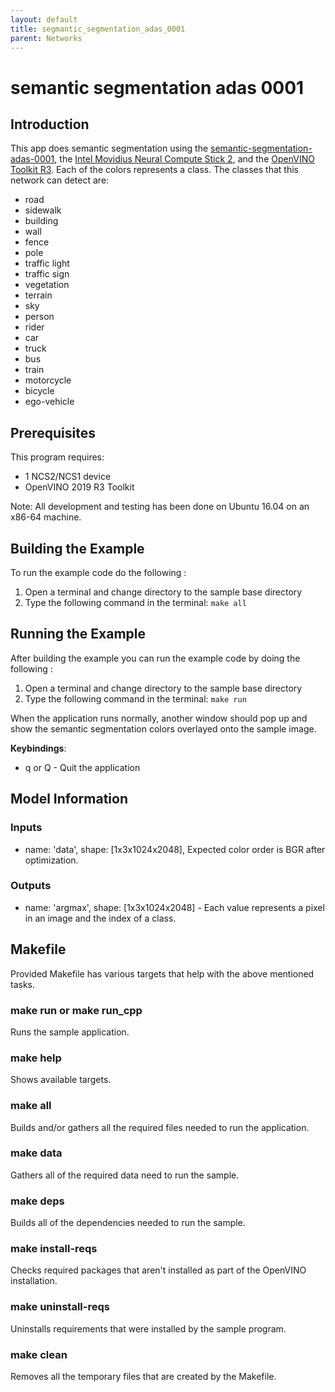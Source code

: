 ```yaml
---
layout: default
title: segmantic_segmentation_adas_0001
parent: Networks
---
```

# semantic segmentation adas 0001
## Introduction
This app does semantic segmentation using the [semantic-segmentation-adas-0001](https://docs.openvinotoolkit.org/2019_R1/_semantic_segmentation_adas_0001_description_semantic_segmentation_adas_0001.html), the [Intel Movidius Neural Compute Stick 2](https://software.intel.com/en-us/neural-compute-stick), and the [OpenVINO Toolkit R3](https://software.intel.com/en-us/openvino-toolkit). Each of the colors represents a class. The classes that this network can detect are:

- road
- sidewalk
- building
- wall
- fence
- pole
- traffic light
- traffic sign
- vegetation
- terrain
- sky
- person
- rider
- car
- truck
- bus
- train
- motorcycle
- bicycle
- ego-vehicle

## Prerequisites
This program requires:
- 1 NCS2/NCS1 device
- OpenVINO 2019 R3 Toolkit

Note: All development and testing has been done on Ubuntu 16.04 on an x86-64 machine.


## Building the Example

To run the example code do the following :
1. Open a terminal and change directory to the sample base directory
2. Type the following command in the terminal: ```make all```

## Running the Example

After building the example you can run the example code by doing the following :
1. Open a terminal and change directory to the sample base directory
2. Type the following command in the terminal: ```make run``` 

When the application runs normally, another window should pop up and show the semantic segmentation colors overlayed onto the sample image.

**Keybindings**:
- q or Q - Quit the application

## Model Information
### Inputs
 - name: 'data', shape: [1x3x1024x2048], Expected color order is BGR after optimization. 
### Outputs 
 - name: 'argmax', shape: [1x3x1024x2048] - Each value represents a pixel in an image and the index of a class.

## Makefile
Provided Makefile has various targets that help with the above mentioned tasks.

### make run or make run_cpp
Runs the sample application.

### make help
Shows available targets.

### make all
Builds and/or gathers all the required files needed to run the application.

### make data
Gathers all of the required data need to run the sample.

### make deps
Builds all of the dependencies needed to run the sample.

### make install-reqs
Checks required packages that aren't installed as part of the OpenVINO installation. 

### make uninstall-reqs
Uninstalls requirements that were installed by the sample program.
 
### make clean
Removes all the temporary files that are created by the Makefile.

